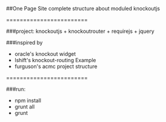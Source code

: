 
##One Page Site complete structure about moduled knockoutjs

========================

###project: knockoutjs + knockoutrouter + requirejs + jquery

###inspired by
* oracle's knockout widget
* lshift's knockout-routing Example
* furguson's acmc project structure


========================

###run:
* npm install
* grunt all
* grunt
